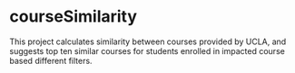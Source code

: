# courseSimilarity

This project calculates similarity between courses provided by UCLA, and suggests top ten similar courses for students enrolled in impacted course based 
different filters.
